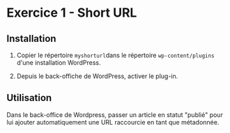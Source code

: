 # Exercice 1 - Short URL

## Installation

1. Copier le répertoire `myshorturl`dans le répertoire `wp-content/plugins` d'une installation WordPress.

2. Depuis le back-offiche de WordPress, activer le plug-in.

## Utilisation

Dans le back-office de Wordpress, passer un article en statut "publié" pour lui ajouter automatiquement une URL raccourcie en tant que métadonnée.

